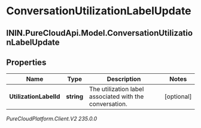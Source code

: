 # ConversationUtilizationLabelUpdate

## ININ.PureCloudApi.Model.ConversationUtilizationLabelUpdate

## Properties

|Name | Type | Description | Notes|
|------------ | ------------- | ------------- | -------------|
| **UtilizationLabelId** | **string** | The utilization label associated with the conversation. | [optional] |



_PureCloudPlatform.Client.V2 235.0.0_
